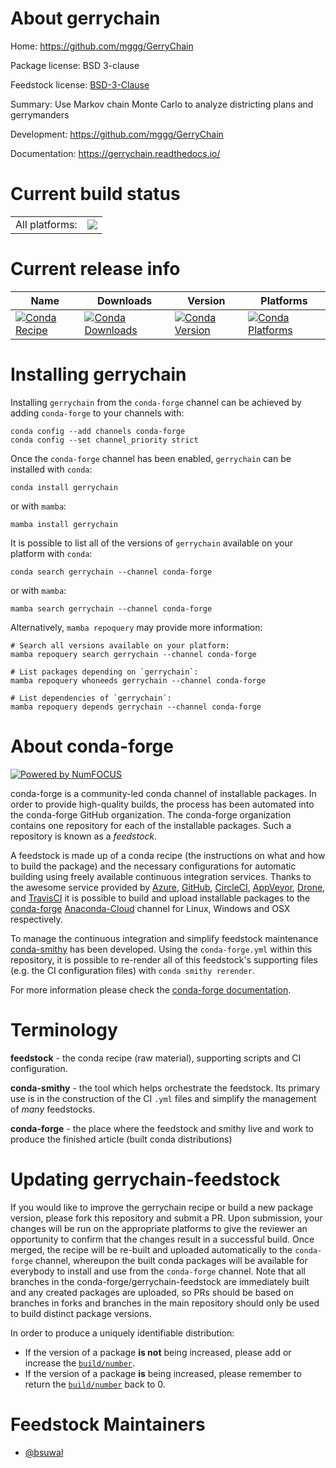 About gerrychain
================

Home: https://github.com/mggg/GerryChain

Package license: BSD 3-clause

Feedstock license: [BSD-3-Clause](https://github.com/conda-forge/gerrychain-feedstock/blob/main/LICENSE.txt)

Summary: Use Markov chain Monte Carlo to analyze districting plans and gerrymanders

Development: https://github.com/mggg/GerryChain

Documentation: https://gerrychain.readthedocs.io/

Current build status
====================


<table><tr><td>All platforms:</td>
    <td>
      <a href="https://dev.azure.com/conda-forge/feedstock-builds/_build/latest?definitionId=6421&branchName=main">
        <img src="https://dev.azure.com/conda-forge/feedstock-builds/_apis/build/status/gerrychain-feedstock?branchName=main">
      </a>
    </td>
  </tr>
</table>

Current release info
====================

| Name | Downloads | Version | Platforms |
| --- | --- | --- | --- |
| [![Conda Recipe](https://img.shields.io/badge/recipe-gerrychain-green.svg)](https://anaconda.org/conda-forge/gerrychain) | [![Conda Downloads](https://img.shields.io/conda/dn/conda-forge/gerrychain.svg)](https://anaconda.org/conda-forge/gerrychain) | [![Conda Version](https://img.shields.io/conda/vn/conda-forge/gerrychain.svg)](https://anaconda.org/conda-forge/gerrychain) | [![Conda Platforms](https://img.shields.io/conda/pn/conda-forge/gerrychain.svg)](https://anaconda.org/conda-forge/gerrychain) |

Installing gerrychain
=====================

Installing `gerrychain` from the `conda-forge` channel can be achieved by adding `conda-forge` to your channels with:

```
conda config --add channels conda-forge
conda config --set channel_priority strict
```

Once the `conda-forge` channel has been enabled, `gerrychain` can be installed with `conda`:

```
conda install gerrychain
```

or with `mamba`:

```
mamba install gerrychain
```

It is possible to list all of the versions of `gerrychain` available on your platform with `conda`:

```
conda search gerrychain --channel conda-forge
```

or with `mamba`:

```
mamba search gerrychain --channel conda-forge
```

Alternatively, `mamba repoquery` may provide more information:

```
# Search all versions available on your platform:
mamba repoquery search gerrychain --channel conda-forge

# List packages depending on `gerrychain`:
mamba repoquery whoneeds gerrychain --channel conda-forge

# List dependencies of `gerrychain`:
mamba repoquery depends gerrychain --channel conda-forge
```


About conda-forge
=================

[![Powered by
NumFOCUS](https://img.shields.io/badge/powered%20by-NumFOCUS-orange.svg?style=flat&colorA=E1523D&colorB=007D8A)](https://numfocus.org)

conda-forge is a community-led conda channel of installable packages.
In order to provide high-quality builds, the process has been automated into the
conda-forge GitHub organization. The conda-forge organization contains one repository
for each of the installable packages. Such a repository is known as a *feedstock*.

A feedstock is made up of a conda recipe (the instructions on what and how to build
the package) and the necessary configurations for automatic building using freely
available continuous integration services. Thanks to the awesome service provided by
[Azure](https://azure.microsoft.com/en-us/services/devops/), [GitHub](https://github.com/),
[CircleCI](https://circleci.com/), [AppVeyor](https://www.appveyor.com/),
[Drone](https://cloud.drone.io/welcome), and [TravisCI](https://travis-ci.com/)
it is possible to build and upload installable packages to the
[conda-forge](https://anaconda.org/conda-forge) [Anaconda-Cloud](https://anaconda.org/)
channel for Linux, Windows and OSX respectively.

To manage the continuous integration and simplify feedstock maintenance
[conda-smithy](https://github.com/conda-forge/conda-smithy) has been developed.
Using the ``conda-forge.yml`` within this repository, it is possible to re-render all of
this feedstock's supporting files (e.g. the CI configuration files) with ``conda smithy rerender``.

For more information please check the [conda-forge documentation](https://conda-forge.org/docs/).

Terminology
===========

**feedstock** - the conda recipe (raw material), supporting scripts and CI configuration.

**conda-smithy** - the tool which helps orchestrate the feedstock.
                   Its primary use is in the construction of the CI ``.yml`` files
                   and simplify the management of *many* feedstocks.

**conda-forge** - the place where the feedstock and smithy live and work to
                  produce the finished article (built conda distributions)


Updating gerrychain-feedstock
=============================

If you would like to improve the gerrychain recipe or build a new
package version, please fork this repository and submit a PR. Upon submission,
your changes will be run on the appropriate platforms to give the reviewer an
opportunity to confirm that the changes result in a successful build. Once
merged, the recipe will be re-built and uploaded automatically to the
`conda-forge` channel, whereupon the built conda packages will be available for
everybody to install and use from the `conda-forge` channel.
Note that all branches in the conda-forge/gerrychain-feedstock are
immediately built and any created packages are uploaded, so PRs should be based
on branches in forks and branches in the main repository should only be used to
build distinct package versions.

In order to produce a uniquely identifiable distribution:
 * If the version of a package **is not** being increased, please add or increase
   the [``build/number``](https://docs.conda.io/projects/conda-build/en/latest/resources/define-metadata.html#build-number-and-string).
 * If the version of a package **is** being increased, please remember to return
   the [``build/number``](https://docs.conda.io/projects/conda-build/en/latest/resources/define-metadata.html#build-number-and-string)
   back to 0.

Feedstock Maintainers
=====================

* [@bsuwal](https://github.com/bsuwal/)

